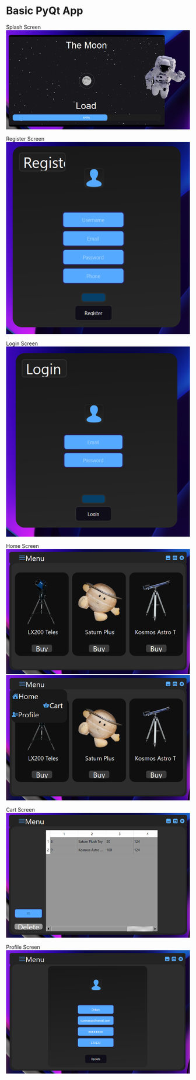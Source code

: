 # Basic PyQt App

Splash Screen
![](/Screenshots/splash.png)

Register Screen
![](/Screenshots/register.png)

Login Screen
![](/Screenshots/login.png)

Home Screen
![](/Screenshots/main1.png)
![](/Screenshots/main2.png)

Cart Screen
![](/Screenshots/cart.png)

Profile Screen
![](/Screenshots/profile.png)

